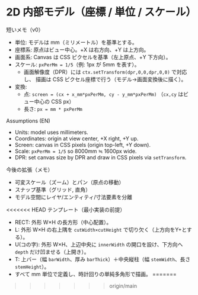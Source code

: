 # 2D 内部モデル（座標 / 単位 / スケール）

短いメモ（v0）

- 単位: モデルは mm（ミリメートル）を基準とする。
- 座標系: 原点はビュー中心。+X は右方向、+Y は上方向。
- 画面系: Canvas は CSS ピクセルを基準（左上原点、+Y 下方向）。
- スケール: `pxPerMm = 1/5`（例: 1px が 5mm を表す）。
  - 画面解像度（DPR）には `ctx.setTransform(dpr,0,0,dpr,0,0)` で対応し、
    描画は CSS ピクセル座標で行う（モデル→画面変換後に描く）。
- 変換:
  - 点: `screen = (cx + x_mm*pxPerMm, cy - y_mm*pxPerMm)` （`cx,cy` はビュー中心の CSS px）
  - 長さ: `px = mm * pxPerMm`

Assumptions (EN)

- Units: model uses millimeters.
- Coordinates: origin at view center, +X right, +Y up.
- Screen: canvas in CSS pixels (origin top-left, +Y down).
- Scale: `pxPerMm = 1/5` so 8000mm ≒ 1600px wide.
- DPR: set canvas size by DPR and draw in CSS pixels via `setTransform`.

今後の拡張（メモ）

- 可変スケール（ズーム）とパン（原点の移動）
- スナップ基準（グリッド, 直角）
- モデル空間にレイヤ/エンティティ/寸法要素を分離

<<<<<<< HEAD
テンプレート（最小実装の前提）

- RECT: 外形 W×H の長方形（中心配置）。
- L: 外形 W×H の右上隅を `cutWidth×cutHeight` で切り欠く（上方向をY+とする）。
- U(コの字): 外形 W×H、上辺中央に `innerWidth` の開口を設け、下方向へ `depth` だけ凹ませる（上開き）。
- T: 上バー（幅 `barWidth`、厚み `barThick`）＋中央縦柱（幅 `stemWidth`、長さ `stemHeight`）。
- すべて mm 単位で定義し、時計回りの単純多角形で描画。
=======
>>>>>>> origin/main

